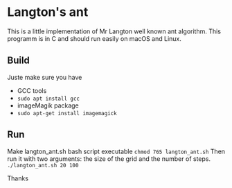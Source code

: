 # Langton's ant

This is a little implementation of Mr Langton well known ant algorithm. This programm is in C and should run easily on macOS and Linux.

## Build

Juste make sure you have

* GCC tools
* `sudo apt install gcc`
* imageMagik package 
* `sudo apt-get install imagemagick`

## Run

Make langton_ant.sh bash script executable
`chmod 765 langton_ant.sh`
Then run it with two arguments: the size of the grid and the number of steps.
`./langton_ant.sh 20 100`

Thanks
